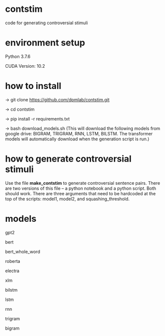 # contstim
code for generating controversial stimuli

# environment setup

Python 3.7.6

CUDA Version: 10.2 

# how to install

-> git clone https://github.com/dpmlab/contstim.git

-> cd contstim

-> pip install -r requirements.txt

-> bash download_models.sh (This will download the following models from google drive: BIGRAM, TRIGRAM, RNN, LSTM, BILSTM. The transformer models will automatically download when the generation script is run.)

# how to generate controversial stimuli

Use the file **make_contstim** to generate controversial sentence pairs. There are two versions of this file – a python notebook and a python script. Both should work. There are three arguments that need to be hardcoded at the top of the scripts: model1, model2, and squashing_threshold.

# models 

gpt2

bert

bert_whole_word

roberta

electra

xlm

bilstm

lstm

rnn

trigram

bigram
